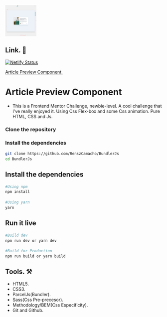 <img src="./src/images/desktop-preview.jpg" alt="home-page" style="height: 100px; width:100px;" />

## Link. 🔗

[![Netlify Status](https://api.netlify.com/api/v1/badges/ebcedf81-50f5-40c1-a68e-1b2a50c6f293/deploy-status)](https://app.netlify.com/sites/article-preview-fm/deploys)

[Article Preview Component.](https://article-preview-fm.netlify.app/)

# Article Preview Component

- This is a Frontend Mentor Challenge, newbie-level. A cool challenge that I've really enjoyed it. Using Css Flex-box and some Css animation. Pure HTML, CSS and Js.

### Clone the repository

### Install the dependencies

```bash
git clone https://github.com/RenszCamacho/BundlerJs
cd BundlerJs
```

## Install the dependencies

```bash
#Using npm
npm install

#Using yarn
yarn
```

## Run it live

```bash
#Build dev
npm run dev or yarn dev

#Build for Production
npm run build or yarn build
```

## Tools. ⚒️

- HTML5.
- CSS3.
- ParcelJs(Bundler).
- Sass(Css Pre-precesor).
- Methodology/BEM(Css Especificity).
- Git and Github.

```

```
